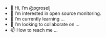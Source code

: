 - 👋 Hi, I’m @pgroselj
- 👀 I’m interested in open source monitoring.
- 🌱 I’m currently learning ...
- 💞️ I’m looking to collaborate on ...
- 📫 How to reach me ...

<!---
pgroselj/pgroselj is a ✨ special ✨ repository because its `README.md` (this file) appears on your GitHub profile.
You can click the Preview link to take a look at your changes.
--->
